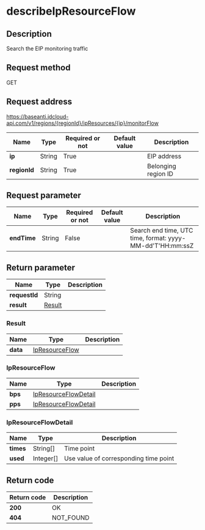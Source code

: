 # describeIpResourceFlow


## Description
Search the EIP monitoring traffic

## Request method
GET

## Request address
https://baseanti.jdcloud-api.com/v1/regions/{regionId}/ipResources/{ip}/monitorFlow

|Name|Type|Required or not|Default value|Description|
|---|---|---|---|---|
|**ip**|String|True||EIP address|
|**regionId**|String|True||Belonging region ID|

## Request parameter
|Name|Type|Required or not|Default value|Description|
|---|---|---|---|---|
|**endTime**|String|False||Search end time, UTC time, format: yyyy-MM-dd'T'HH:mm:ssZ|


## Return parameter
|Name|Type|Description|
|---|---|---|
|**requestId**|String||
|**result**|[Result](##Result)||


### <a name="Result">Result</a>
|Name|Type|Description|
|---|---|---|
|**data**|[IpResourceFlow](##IpResourceFlow)||
### <a name="IpResourceFlow">IpResourceFlow</a>
|Name|Type|Description|
|---|---|---|
|**bps**|[IpResourceFlowDetail](##IpResourceFlowDetail)||
|**pps**|[IpResourceFlowDetail](##IpResourceFlowDetail)||
### <a name="IpResourceFlowDetail">IpResourceFlowDetail</a>
|Name|Type|Description|
|---|---|---|
|**times**|String[]|Time point|
|**used**|Integer[]|Use value of corresponding time point|

## Return code
|Return code|Description|
|---|---|
|**200**|OK|
|**404**|NOT_FOUND|
